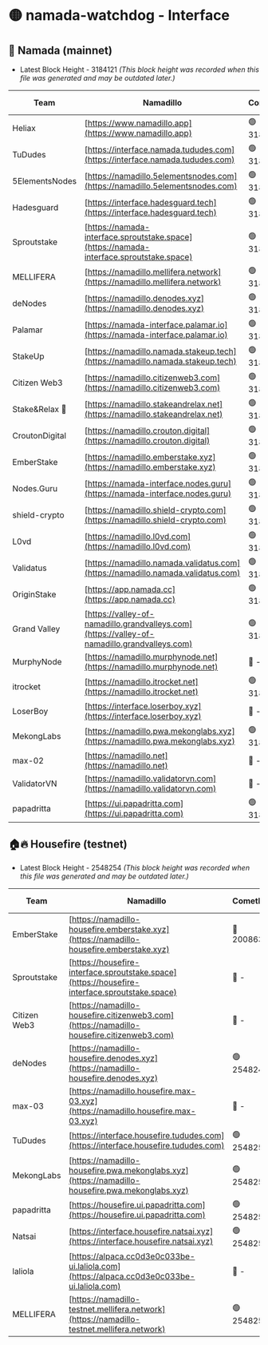 # 🟡 namada-watchdog - Interface

## 🚀 Namada (mainnet)
- Latest Block Height - 3184121 *(This block height was recorded when this file was generated and may be outdated later.)*

| Team | Namadillo | CometBFT | Indexer | MASP Indexer |
|-|-|-|-|-|
| Heliax | [https://www.namadillo.app](https://www.namadillo.app) | 🟢 3184096 | 🟢 3184095 | 🟢 3184096 |
| TuDudes | [https://interface.namada.tududes.com](https://interface.namada.tududes.com) | 🟢 3184096 | 🟢 3184096 | 🟢 3184095 |
| 5ElementsNodes | [https://namadillo.5elementsnodes.com](https://namadillo.5elementsnodes.com) | 🟢 3184097 | 🟢 3184096 | 🟢 3184096 |
| Hadesguard | [https://interface.hadesguard.tech](https://interface.hadesguard.tech) | 🟢 3184097 | 🟢 3184097 | 🟢 3184097 |
| Sproutstake | [https://namada-interface.sproutstake.space](https://namada-interface.sproutstake.space) | 🟢 3184098 | 🟢 3184098 | 🟢 3184098 |
| MELLIFERA | [https://namadillo.mellifera.network](https://namadillo.mellifera.network) | 🟢 3184099 | 🟢 3184099 | 🟢 3184099 |
| deNodes | [https://namadillo.denodes.xyz](https://namadillo.denodes.xyz) | 🟢 3184100 | 🟢 3184100 | 🟢 3184100 |
| Palamar | [https://namada-interface.palamar.io](https://namada-interface.palamar.io) | 🟢 3184101 | 🟢 3184100 | 🟢 3184100 |
| StakeUp | [https://namadillo.namada.stakeup.tech](https://namadillo.namada.stakeup.tech) | 🟢 3184101 | 🟢 3184101 | 🟢 3184101 |
| Citizen Web3 | [https://namadillo.citizenweb3.com](https://namadillo.citizenweb3.com) | 🟢 3184102 | 🟢 3184102 | 🟢 3184102 |
| Stake&Relax 🦥 | [https://namadillo.stakeandrelax.net](https://namadillo.stakeandrelax.net) | 🟢 3184103 | 🟢 3184103 | 🟢 3184103 |
| CroutonDigital | [https://namadillo.crouton.digital](https://namadillo.crouton.digital) | 🟢 3184104 | 🟢 3184104 | 🟢 3184104 |
| EmberStake | [https://namadillo.emberstake.xyz](https://namadillo.emberstake.xyz) | 🟢 3184104 | 🟢 3184104 | 🟢 3184104 |
| Nodes.Guru | [https://namada-interface.nodes.guru](https://namada-interface.nodes.guru) | 🟢 3184105 | 🟢 3184105 | 🟢 3184105 |
| shield-crypto | [https://namadillo.shield-crypto.com](https://namadillo.shield-crypto.com) | 🟢 3184106 | 🟢 3184105 | 🟢 3184106 |
| L0vd | [https://namadillo.l0vd.com](https://namadillo.l0vd.com) | 🟢 3184107 | 🟢 3184107 | 🟢 3184107 |
| Validatus | [https://namadillo.namada.validatus.com](https://namadillo.namada.validatus.com) | 🟢 3184108 | 🟢 3184108 | 🟢 3184108 |
| OriginStake | [https://app.namada.cc](https://app.namada.cc) | 🟢 3184109 | 🟢 3184109 | 🟢 3184109 |
| Grand Valley | [https://valley-of-namadillo.grandvalleys.com](https://valley-of-namadillo.grandvalleys.com) | 🟢 3184109 | 🟢 3184109 | 🟢 3184109 |
| MurphyNode | [https://namadillo.murphynode.net](https://namadillo.murphynode.net) | 🔴 - | 🔴 - | 🔴 - |
| itrocket | [https://namadillo.itrocket.net](https://namadillo.itrocket.net) | 🟢 3184111 | 🟢 3184111 | 🟢 3184111 |
| LoserBoy | [https://interface.loserboy.xyz](https://interface.loserboy.xyz) | 🔴 - | 🔴 - | 🔴 - |
| MekongLabs | [https://namadillo.pwa.mekonglabs.xyz](https://namadillo.pwa.mekonglabs.xyz) | 🟢 3184117 | 🟢 3184117 | 🟢 3184117 |
| max-02 | [https://namadillo.net](https://namadillo.net) | 🔴 - | 🔴 - | 🔴 - |
| ValidatorVN | [https://namadillo.validatorvn.com](https://namadillo.validatorvn.com) | 🔴 - | 🔴 - | 🔴 - |
| papadritta | [https://ui.papadritta.com](https://ui.papadritta.com) | 🟢 3184121 | 🟢 3184121 | 🟢 3184121 |

## 🏠🔥 Housefire (testnet)
- Latest Block Height - 2548254 *(This block height was recorded when this file was generated and may be outdated later.)*

| Team | Namadillo | CometBFT | Indexer | MASP Indexer |
|-|-|-|-|-|
| EmberStake | [https://namadillo-housefire.emberstake.xyz](https://namadillo-housefire.emberstake.xyz) | 🔴 2008636 | 🔴 - | 🔴 - |
| Sproutstake | [https://housefire-interface.sproutstake.space](https://housefire-interface.sproutstake.space) | 🔴 - | 🔴 - | 🔴 - |
| Citizen Web3 | [https://namadillo-housefire.citizenweb3.com](https://namadillo-housefire.citizenweb3.com) | 🔴 - | 🔴 - | 🔴 - |
| deNodes | [https://namadillo-housefire.denodes.xyz](https://namadillo-housefire.denodes.xyz) | 🟢 2548241 | 🟢 2548241 | 🟢 2548241 |
| max-03 | [https://namadillo.housefire.max-03.xyz](https://namadillo.housefire.max-03.xyz) | 🔴 - | 🔴 - | 🔴 - |
| TuDudes | [https://interface.housefire.tududes.com](https://interface.housefire.tududes.com) | 🟢 2548250 | 🟢 2548250 | 🟢 2548250 |
| MekongLabs | [https://namadillo-housefire.pwa.mekonglabs.xyz](https://namadillo-housefire.pwa.mekonglabs.xyz) | 🟢 2548250 | 🟢 2548250 | 🟢 2548250 |
| papadritta | [https://housefire.ui.papadritta.com](https://housefire.ui.papadritta.com) | 🟢 2548251 | 🟢 2548251 | 🟢 2548251 |
| Natsai | [https://interface.housefire.natsai.xyz](https://interface.housefire.natsai.xyz) | 🟢 2548252 | 🟢 2548252 | 🟢 2548252 |
| laliola | [https://alpaca.cc0d3e0c033be-ui.laliola.com](https://alpaca.cc0d3e0c033be-ui.laliola.com) | 🔴 - | 🔴 - | 🔴 - |
| MELLIFERA | [https://namadillo-testnet.mellifera.network](https://namadillo-testnet.mellifera.network) | 🟢 2548254 | 🟢 2548253 | 🟢 2548254 |

